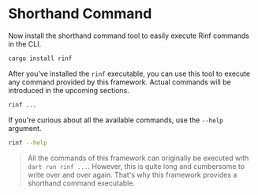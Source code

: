 # Shorthand Command

Now install the shorthand command tool to easily execute Rinf commands in the CLI.

```bash
cargo install rinf
```

After you've installed the `rinf` executable, you can use this tool to execute any command provided by this framework. Actual commands will be introduced in the upcoming sections.

```bash
rinf ...
```

If you're curious about all the available commands, use the `--help` argument.

```bash
rinf --help
```

> All the commands of this framework can originally be executed with `dart run rinf ...`. However, this is quite long and cumbersome to write over and over again. That's why this framework provides a shorthand command executable.
